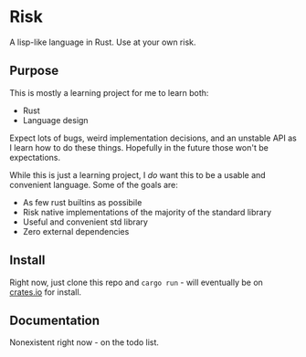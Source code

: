 # Risk

A lisp-like language in Rust. Use at your own risk.

## Purpose

This is mostly a learning project for me to learn both:

- Rust
- Language design

Expect lots of bugs, weird implementation decisions, and an unstable API as I
learn how to do these things. Hopefully in the future those won't be
expectations.

While this is just a learning project, I _do_ want this to be a usable and
convenient language. Some of the goals are:

- As few rust builtins as possibile
- Risk native implementations of the majority of the standard library
- Useful and convenient std library
- Zero external dependencies

## Install

Right now, just clone this repo and `cargo run` - will eventually be on
[crates.io](https://crates.io) for install.

## Documentation

Nonexistent right now - on the todo list.
